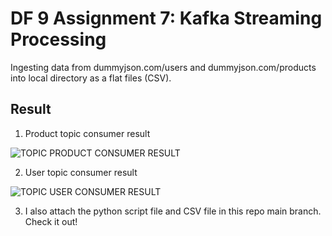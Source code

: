 # DF 9 Assignment 7: Kafka Streaming Processing
Ingesting data from dummyjson.com/users and dummyjson.com/products into local directory as a flat files (CSV).
## Result
1. Product topic consumer result

![TOPIC PRODUCT CONSUMER RESULT](https://user-images.githubusercontent.com/124119569/226974543-803d62d5-c839-4432-99fd-c98d323828e9.png)

2. User topic consumer result

![TOPIC USER CONSUMER RESULT](https://user-images.githubusercontent.com/124119569/226974627-ebe529b2-0575-45d3-a687-84bed122720e.png)

3. I also attach the python script file and CSV file in this repo main branch. Check it out!
